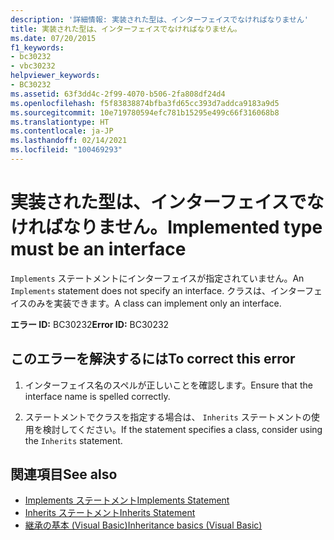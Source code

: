 ```yaml
---
description: '詳細情報: 実装された型は、インターフェイスでなければなりません'
title: 実装された型は、インターフェイスでなければなりません。
ms.date: 07/20/2015
f1_keywords:
- bc30232
- vbc30232
helpviewer_keywords:
- BC30232
ms.assetid: 63f3dd4c-2f99-4070-b506-2fa808df24d4
ms.openlocfilehash: f5f83838874bfba3fd65cc393d7addca9183a9d5
ms.sourcegitcommit: 10e719780594efc781b15295e499c66f316068b8
ms.translationtype: HT
ms.contentlocale: ja-JP
ms.lasthandoff: 02/14/2021
ms.locfileid: "100469293"
---
```

# <a name="implemented-type-must-be-an-interface"></a><span data-ttu-id="a9891-103">実装された型は、インターフェイスでなければなりません。</span><span class="sxs-lookup"><span data-stu-id="a9891-103">Implemented type must be an interface</span></span>

<span data-ttu-id="a9891-104">`Implements` ステートメントにインターフェイスが指定されていません。</span><span class="sxs-lookup"><span data-stu-id="a9891-104">An `Implements` statement does not specify an interface.</span></span> <span data-ttu-id="a9891-105">クラスは、インターフェイスのみを実装できます。</span><span class="sxs-lookup"><span data-stu-id="a9891-105">A class can implement only an interface.</span></span>  
  
 <span data-ttu-id="a9891-106">**エラー ID:** BC30232</span><span class="sxs-lookup"><span data-stu-id="a9891-106">**Error ID:** BC30232</span></span>  
  
## <a name="to-correct-this-error"></a><span data-ttu-id="a9891-107">このエラーを解決するには</span><span class="sxs-lookup"><span data-stu-id="a9891-107">To correct this error</span></span>  
  
1. <span data-ttu-id="a9891-108">インターフェイス名のスペルが正しいことを確認します。</span><span class="sxs-lookup"><span data-stu-id="a9891-108">Ensure that the interface name is spelled correctly.</span></span>  
  
2. <span data-ttu-id="a9891-109">ステートメントでクラスを指定する場合は、 `Inherits` ステートメントの使用を検討してください。</span><span class="sxs-lookup"><span data-stu-id="a9891-109">If the statement specifies a class, consider using the `Inherits` statement.</span></span>  
  
## <a name="see-also"></a><span data-ttu-id="a9891-110">関連項目</span><span class="sxs-lookup"><span data-stu-id="a9891-110">See also</span></span>

- [<span data-ttu-id="a9891-111">Implements ステートメント</span><span class="sxs-lookup"><span data-stu-id="a9891-111">Implements Statement</span></span>](../language-reference/statements/implements-statement.md)
- [<span data-ttu-id="a9891-112">Inherits ステートメント</span><span class="sxs-lookup"><span data-stu-id="a9891-112">Inherits Statement</span></span>](../language-reference/statements/inherits-statement.md)
- [<span data-ttu-id="a9891-113">継承の基本 (Visual Basic)</span><span class="sxs-lookup"><span data-stu-id="a9891-113">Inheritance basics (Visual Basic)</span></span>](../programming-guide/language-features/objects-and-classes/inheritance-basics.md)
